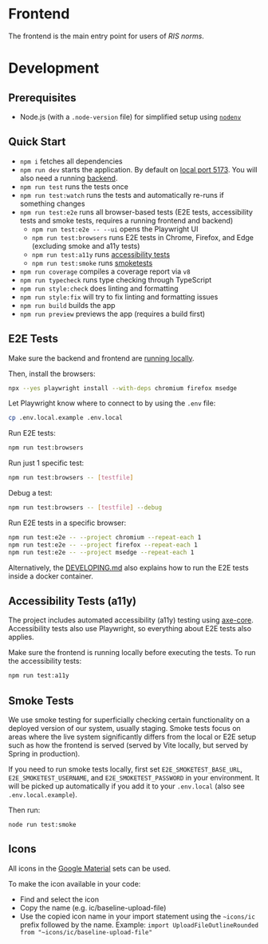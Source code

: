 # Frontend

The frontend is the main entry point for users of _RIS norms_.

# Development

## Prerequisites

- Node.js (with a `.node-version` file) for simplified setup using [`nodenv`](https://github.com/nodenv/nodenv)

## Quick Start

- `npm i` fetches all dependencies
- `npm run dev` starts the application. By default on [local port 5173](http://localhost:5173). You will also need a running [backend](../backend/README.md).
- `npm run test` runs the tests once
- `npm run test:watch` runs the tests and automatically re-runs if something changes
- `npm run test:e2e` runs all browser-based tests (E2E tests, accessibility tests and smoke tests, requires a running frontend and backend)
  - `npm run test:e2e -- --ui` opens the Playwright UI
  - `npm run test:browsers` runs E2E tests in Chrome, Firefox, and Edge (excluding smoke and a11y tests)
  - `npm run test:a11y` runs [accessibility tests](#accessibility-tests-a11y)
  - `npm run test:smoke` runs [smoketests](#smoke-tests)
- `npm run coverage` compiles a coverage report via `v8`
- `npm run typecheck` runs type checking through TypeScript
- `npm run style:check` does linting and formatting
- `npm run style:fix` will try to fix linting and formatting issues
- `npm run build` builds the app
- `npm run preview` previews the app (requires a build first)

## E2E Tests

Make sure the backend and frontend are [running locally](../DEVELOPING.md#how-to-run-locally).

Then, install the browsers:

```bash
npx --yes playwright install --with-deps chromium firefox msedge
```

Let Playwright know where to connect to by using the `.env` file:

```bash
cp .env.local.example .env.local
```

Run E2E tests:

```bash
npm run test:browsers
```

Run just 1 specific test:

```bash
npm run test:browsers -- [testfile]
```

Debug a test:

```bash
npm run test:browsers -- [testfile] --debug
```

Run E2E tests in a specific browser:

```bash
npm run test:e2e -- --project chromium --repeat-each 1
npm run test:e2e -- --project firefox --repeat-each 1
npm run test:e2e -- --project msedge --repeat-each 1
```

Alternatively, the [DEVELOPING.md](../DEVELOPING.md#how-to-run-locally) also explains how to run the E2E tests inside a docker container.

## Accessibility Tests (a11y)

The project includes automated accessibility (a11y) testing using [axe-core](https://github.com/dequelabs/axe-core). Accessibility tests also use Playwright, so everything about E2E tests also applies.

Make sure the frontend is running locally before executing the tests. To run the accessibility tests:

```bash
npm run test:a11y
```

## Smoke Tests

We use smoke testing for superficially checking certain functionality on a deployed version of our system, usually staging. Smoke tests focus on areas where the live system significantly differs from the local or E2E setup such as how the frontend is served (served by Vite locally, but served by Spring in production).

If you need to run smoke tests locally, first set `E2E_SMOKETEST_BASE_URL`, `E2E_SMOKETEST_USERNAME`, and `E2E_SMOKETEST_PASSWORD` in your environment. It will be picked up automatically if you add it to your `.env.local` (also see `.env.local.example`).

Then run:

```
node run test:smoke
```

## Icons

All icons in the [Google Material](https://icon-sets.iconify.design/ic) sets can be used.

To make the icon available in your code:

- Find and select the icon
- Copy the name (e.g. ic/baseline-upload-file)
- Use the copied icon name in your import statement using the `~icons/ic` prefix followed by the name. Example:
  `import UploadFileOutlineRounded from "~icons/ic/baseline-upload-file"`
